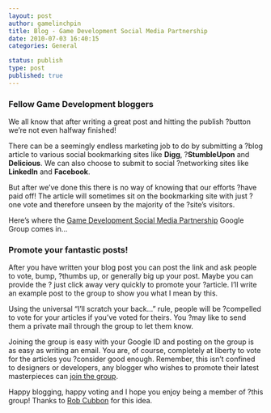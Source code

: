 ```yaml
---
layout: post
author: gamelinchpin
title: Blog - Game Development Social Media Partnership
date: 2010-07-03 16:40:15
categories: General

status: publish
type: post
published: true
---
```

### Fellow Game Development bloggers

We all know that after writing a great post and hitting the publish
?button we’re not even halfway finished!

There can be a seemingly endless marketing job to do by submitting a
?blog article to various social bookmarking sites like **Digg**,
?**StumbleUpon** and **Delicious**. We can also choose to submit to
social ?networking sites like **LinkedIn** and **Facebook**.

But after we’ve done this there is no way of knowing that our efforts
?have paid off! The article will sometimes sit on the bookmarking site
with just ?one vote and therefore unseen by the majority of the ?site’s
visitors.

Here’s where the [Game Development Social Media
Partnership](http://groups.google.com/group/game-development-social-media-partnership) Google Group comes in…

### Promote your fantastic posts!

After you have written your blog post you can post the link and ask
people to vote, bump, ?thumbs up, or generally big up your post. Maybe
you can provide the ?
just click away very quickly to promote your ?article. I’ll write an
example post to the group to show you what I mean by this.

Using the universal “I’ll scratch your back…” rule, people will be
?compelled to vote for your articles if you’ve voted for theirs. You
?may like to send them a private mail through the group to let them
know.

Joining the group is easy with your Google ID and posting on the group
is as easy as writing an email. You are, of course, completely at
liberty to vote for the articles you ?consider good enough.
 Remember, this isn’t confined to designers or developers, any blogger
who wishes to promote their latest masterpieces can [join the
group](http://groups.google.com/group/game-development-social-media-partnership/subscribe).

Happy blogging, happy voting and I hope you enjoy being a member of
?this group! Thanks to [Rob Cubbon](http://robcubbon.com) for this idea.
